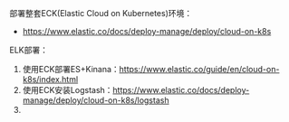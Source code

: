 部署整套ECK(Elastic Cloud on Kubernetes)环境：
* https://www.elastic.co/docs/deploy-manage/deploy/cloud-on-k8s

ELK部署：
1. 使用ECK部署ES+Kinana：https://www.elastic.co/guide/en/cloud-on-k8s/index.html
2. 使用ECK安装Logstash：https://www.elastic.co/docs/deploy-manage/deploy/cloud-on-k8s/logstash
3. 